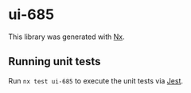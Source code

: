 # ui-685

This library was generated with [Nx](https://nx.dev).

## Running unit tests

Run `nx test ui-685` to execute the unit tests via [Jest](https://jestjs.io).
